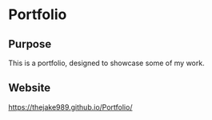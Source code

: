 # Portfolio

## Purpose

This is a portfolio, designed to showcase some of my work.

## Website

https://thejake989.github.io/Portfolio/
